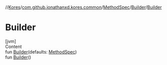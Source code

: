 //[Kores](../../../index.md)/[com.github.jonathanxd.kores.common](../../index.md)/[MethodSpec](../index.md)/[Builder](index.md)/[Builder](-builder.md)



# Builder  
[jvm]  
Content  
fun [Builder](-builder.md)(defaults: [MethodSpec](../index.md))  
fun [Builder](-builder.md)()  



